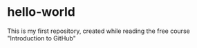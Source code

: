 # hello-world
This is my first repository, created while reading the free course "Introduction to GitHub"
